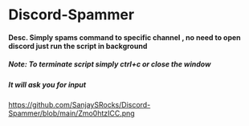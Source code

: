 # Discord-Spammer
#### Desc. Simply spams command to specific channel , no need to open discord just run the script in background
##### Note: To terminate script simply ctrl+c or close the window

##### It will ask you for input
https://github.com/SanjaySRocks/Discord-Spammer/blob/main/Zmo0htzICC.png
